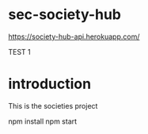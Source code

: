 # sec-society-hub

https://society-hub-api.herokuapp.com/

TEST 1

# introduction
This is the societies project

npm install 
npm start
